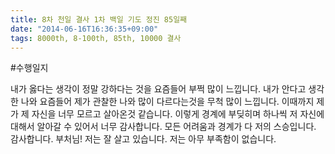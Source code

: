 ```yaml
---
title: 8차 천일 결사 1차 백일 기도 정진 85일째
date: "2014-06-16T16:36:35+09:00"
tags: 8000th, 8-100th, 85th, 10000 결사
---
```


#수행일지

내가 옳다는 생각이 정말 강하다는 것을 요즘들어 부쩍 많이 느낍니다. 내가 안다고 생각한 나와 요즘들어 제가 관찰한 나와 많이 다르다는것을 무척 많이 느낍니다. 이때까지 제가 제 자신을 너무 모르고 살아온것 같습니다. 이렇게 경계에 부딪히며 하나씩 저 자신에 대해서 알아갈 수 있어서 너무 감사합니다. 모든 어려움과 경계가 다 저의 스승입니다. 감사합니다. 부처님! 저는 잘 살고 있습니다. 저는 아무 부족함이 없습니다.
